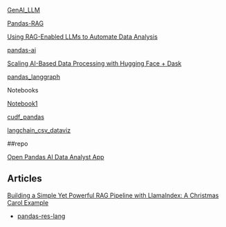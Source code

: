 [GenAI_LLM](https://github.com/AbhisheakSaraswat/GenAI_LLM/blob/main/app.py)

[Pandas-RAG](https://github.com/alexeygrigorev/build-your-own-search-engine/blob/main/notebook.ipynb) 

[Using RAG-Enabled LLMs to Automate Data Analysis](https://semaphoreci.com/blog/rag-enabled-llms-data-analysis) 

[pandas-ai](https://github.com/Sinaptik-AI/pandas-ai)

[Scaling AI-Based Data Processing with Hugging Face + Dask](https://huggingface.co/blog/dask-scaling)

[pandas_langgraph](https://www.cnblogs.com/lightsong/p/18852652)

Notebooks

[Notebook1](https://colab.research.google.com/drive/1cx4OvdWKNjI1RpowmPYeqtyP1LF_rk9d?usp=sharing)

[cudf_pandas](https://colab.research.google.com/github/rapidsai-community/showcase/blob/main/accelerated_data_processing_examples/cudf_pandas_large_string.ipynb)

[langchain_csv_dataviz](https://github.com/pedrolustosab/langchain_csv_dataviz/blob/main/chat.ipynb)


##repo

[Open Pandas AI Data Analyst App](https://github.com/business-science/ai-data-science-team/tree/master/apps/pandas-data-analyst-app)

## Articles

[Building a Simple Yet Powerful RAG Pipeline with LlamaIndex: A Christmas Carol Example](https://medium.com/@tuhinsharma121/building-a-simple-yet-powerful-rag-pipeline-with-llamaindex-a-christmas-carol-example-077f01062de1)

- [pandas-res-lang](https://github.com/vbarda/pandas-rag-langgraph/blob/main/pandas_rag_langgraph/agent.py)
